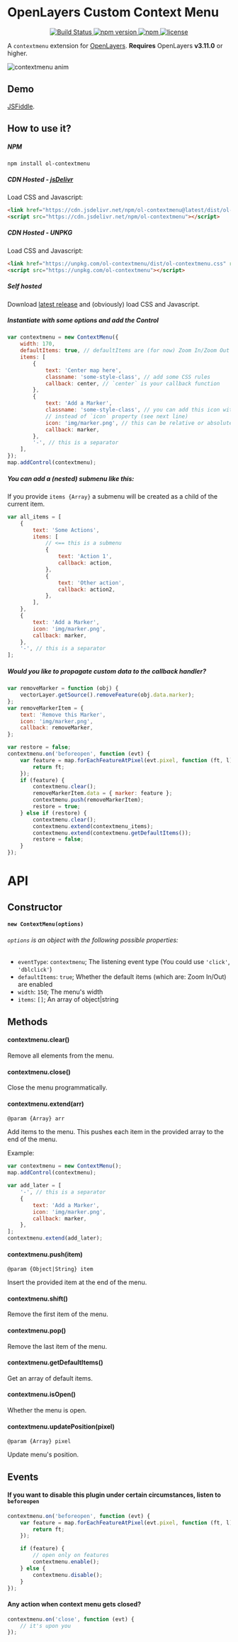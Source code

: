 # OpenLayers Custom Context Menu

<p align="center">
    <a href="https://github.com/jonataswalker/ol-contextmenu/actions/workflows/test.yml">
        <img src="https://github.com/jonataswalker/ol-contextmenu/actions/workflows/test.yml/badge.svg?branch=master" alt="Build Status">
    </a>
    <a href="https://www.npmjs.com/package/ol-contextmenu">
        <img src="https://img.shields.io/npm/v/ol-contextmenu.svg" alt="npm version">
    </a>
    <a href="https://img.shields.io/npm/dm/ol-contextmenu">
        <img alt="npm" src="https://img.shields.io/npm/dm/ol-contextmenu">
    </a>
    <a href="https://github.com/jonataswalker/ol-contextmenu/blob/master/LICENSE">
        <img src="https://img.shields.io/npm/l/ol-contextmenu.svg" alt="license">
    </a>
</p>

A `contextmenu` extension for [OpenLayers](http://openlayers.org/). **Requires** OpenLayers **v3.11.0** or higher.

![contextmenu anim](https://raw.githubusercontent.com/jonataswalker/ol-contextmenu/screenshot/images/anim.gif)

## Demo

[JSFiddle](https://jsfiddle.net/jonataswalker/ooxs1w5d/).

## How to use it?

##### NPM

`npm install ol-contextmenu`

##### CDN Hosted - [jsDelivr](https://www.jsdelivr.com/package/npm/ol-contextmenu)

Load CSS and Javascript:

```HTML
<link href="https://cdn.jsdelivr.net/npm/ol-contextmenu@latest/dist/ol-contextmenu.css" rel="stylesheet">
<script src="https://cdn.jsdelivr.net/npm/ol-contextmenu"></script>
```

##### CDN Hosted - UNPKG

Load CSS and Javascript:

```HTML
<link href="https://unpkg.com/ol-contextmenu/dist/ol-contextmenu.css" rel="stylesheet">
<script src="https://unpkg.com/ol-contextmenu"></script>
```

##### Self hosted

Download [latest release](https://github.com/jonataswalker/ol-contextmenu/releases/latest) and (obviously) load CSS and Javascript.

##### Instantiate with some options and add the Control

```javascript
var contextmenu = new ContextMenu({
    width: 170,
    defaultItems: true, // defaultItems are (for now) Zoom In/Zoom Out
    items: [
        {
            text: 'Center map here',
            classname: 'some-style-class', // add some CSS rules
            callback: center, // `center` is your callback function
        },
        {
            text: 'Add a Marker',
            classname: 'some-style-class', // you can add this icon with a CSS class
            // instead of `icon` property (see next line)
            icon: 'img/marker.png', // this can be relative or absolute
            callback: marker,
        },
        '-', // this is a separator
    ],
});
map.addControl(contextmenu);
```

##### You can add a (nested) submenu like this:

If you provide `items {Array}` a submenu will be created as a child of the current item.

```javascript
var all_items = [
    {
        text: 'Some Actions',
        items: [
            // <== this is a submenu
            {
                text: 'Action 1',
                callback: action,
            },
            {
                text: 'Other action',
                callback: action2,
            },
        ],
    },
    {
        text: 'Add a Marker',
        icon: 'img/marker.png',
        callback: marker,
    },
    '-', // this is a separator
];
```

##### Would you like to propagate custom data to the callback handler?

```javascript
var removeMarker = function (obj) {
    vectorLayer.getSource().removeFeature(obj.data.marker);
};
var removeMarkerItem = {
    text: 'Remove this Marker',
    icon: 'img/marker.png',
    callback: removeMarker,
};

var restore = false;
contextmenu.on('beforeopen', function (evt) {
    var feature = map.forEachFeatureAtPixel(evt.pixel, function (ft, l) {
        return ft;
    });
    if (feature) {
        contextmenu.clear();
        removeMarkerItem.data = { marker: feature };
        contextmenu.push(removeMarkerItem);
        restore = true;
    } else if (restore) {
        contextmenu.clear();
        contextmenu.extend(contextmenu_items);
        contextmenu.extend(contextmenu.getDefaultItems());
        restore = false;
    }
});
```

# API

## Constructor

#### `new ContextMenu(options)`

###### `options` is an object with the following possible properties:

-   `eventType`: `contextmenu`; The listening event type (You could use `'click'`, `'dblclick'`)
-   `defaultItems`: `true`; Whether the default items (which are: Zoom In/Out) are enabled
-   `width`: `150`; The menu's width
-   `items`: `[]`; An array of object|string

## Methods

#### contextmenu.clear()

Remove all elements from the menu.

#### contextmenu.close()

Close the menu programmatically.

#### contextmenu.extend(arr)

`@param {Array} arr`

Add items to the menu. This pushes each item in the provided array to the end of the menu.

Example:

```js
var contextmenu = new ContextMenu();
map.addControl(contextmenu);

var add_later = [
    '-', // this is a separator
    {
        text: 'Add a Marker',
        icon: 'img/marker.png',
        callback: marker,
    },
];
contextmenu.extend(add_later);
```

#### contextmenu.push(item)

`@param {Object|String} item`

Insert the provided item at the end of the menu.

#### contextmenu.shift()

Remove the first item of the menu.

#### contextmenu.pop()

Remove the last item of the menu.

#### contextmenu.getDefaultItems()

Get an array of default items.

#### contextmenu.isOpen()

Whether the menu is open.

#### contextmenu.updatePosition(pixel)

`@param {Array} pixel`

Update menu's position.

## Events

#### If you want to disable this plugin under certain circumstances, listen to `beforeopen`

```javascript
contextmenu.on('beforeopen', function (evt) {
    var feature = map.forEachFeatureAtPixel(evt.pixel, function (ft, l) {
        return ft;
    });

    if (feature) {
        // open only on features
        contextmenu.enable();
    } else {
        contextmenu.disable();
    }
});
```

#### Any action when context menu gets closed?

```javascript
contextmenu.on('close', function (evt) {
    // it's upon you
});
```
